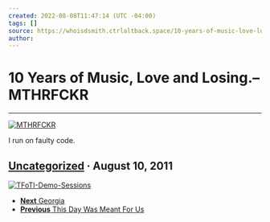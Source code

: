```yaml
---
created: 2022-08-08T11:47:14 (UTC -04:00)
tags: []
source: https://whoisdsmith.ctrlaltback.space/10-years-of-music-love-losing/
author: 
---
```


# 10 Years of Music, Love and Losing.–MTHRFCKR

---

[![MTHRFCKR](https://whoisdsmith.ctrlaltback.space/wp-content/uploads/2022/03/cropped-eb54cc2c-b17e-423e-a2a8-a7359d5f8e82.png)](https://whoisdsmith.ctrlaltback.space/)

I run on faulty code.

## [Uncategorized](https://whoisdsmith.ctrlaltback.space/category/uncategorized/) · August 10, 2011

[![](https://whoisdsmith.ctrlaltback.space/wp-content/uploads/2011/08/tfoti-demo-sessions.jpg "TFoTI-Demo-Sessions")](https://whoisdsmith.ctrlaltback.space/wp-content/uploads/2011/08/tfoti-demo-sessions.jpg)

- [**Next** Georgia](https://whoisdsmith.ctrlaltback.space/georgia/)
- [**Previous** This Day Was Meant For Us](https://whoisdsmith.ctrlaltback.space/this-day-was-meant-for-us/)

